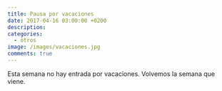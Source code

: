 ```yaml
---
title: Pausa por vacaciones
date: 2017-04-16 03:00:00 +0200
description: 
categories:
  - otros
image: /images/vacaciones.jpg
comments: true
---
```


Esta semana no hay entrada por vacaciones. Volvemos la semana que viene.